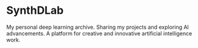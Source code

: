 # SynthDLab
My personal deep learning archive. Sharing my projects and exploring AI advancements. A platform for creative and innovative artificial intelligence work.
